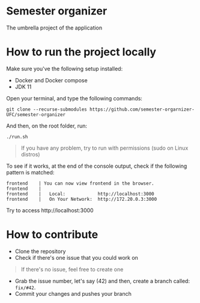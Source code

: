 # Semester organizer 
The umbrella project of the application

# How to run the project locally 

Make sure you've the following setup installed: 

- Docker and Docker compose 
- JDK 11

Open your terminal, and type the following commands: 

```console
git clone --recurse-submodules https://github.com/semester-orgarnizer-UFC/semester-organizer 
```

And then, on the root folder, run:

```console
./run.sh
```

> If you have any problem, try to run with permissions (sudo on Linux distros)

To see if it works, at the end of the console output, check if the following pattern is matched: 

```console
frontend    | You can now view frontend in the browser.
frontend    | 
frontend    |   Local:            http://localhost:3000
frontend    |   On Your Network:  http://172.20.0.3:3000
```

Try to access http://localhost:3000

# How to contribute 

- Clone the repository 
- Check if there's one issue that you could work on
> If there's no issue, feel free to create one 
- Grab the issue number, let's say (42) and then, create a branch called: `fix/#42`. 
- Commit your changes and pushes your branch 


